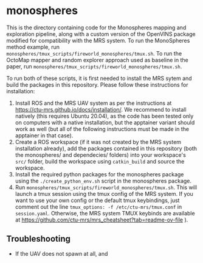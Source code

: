 # monospheres
This is the directory containing code for the Monospheres mapping and exploration pipeline, along with a custom version of the OpenVINS package modified for compatibility with the MRS system.
To run the MonoSpheres method example, run `monospheres/tmux_scripts/fireworld_monospheres/tmux.sh`.
To run the OctoMap mapper and random explorer approach used as baseline in the paper, run `monospheres/tmux_scripts/fireworld_monospheres/tmux.sh`.

To run both of these scripts, it is first needed to install the MRS sytem and build the packages in this repository. Please follow these instructions for installation:

1) Install ROS and the MRS UAV system as per the instructions at https://ctu-mrs.github.io/docs/installation/. We recommend to install natively (this requires Ubuntu 20.04), as the code has been tested only on computers with a native installation, but the apptainer variant should work as well (but all of the following instructions must be made in the apptainer in that case).
2) Create a ROS workspace (if it was not created by the MRS system installation already), add the packages contained in this repository (both the monospheres/ and dependecies/ folders) into your workspace's `src/` folder, build the workspace using `catkin_build` and source the workspace.
4) Install the required python packages for the monospheres package using the `./create_python_env.sh` script in the monospheres package.
5) Run `monospheres/tmux_scripts/fireworld_monospheres/tmux.sh`. This will launch a tmux session using the tmux config of the MRS system. If you want to use your own config or the default tmux keybindings, just comment out the line `tmux_options: -f /etc/ctu-mrs/tmux.conf` in `session.yaml`. Otherwise, the MRS system TMUX keybinds are available at https://github.com/ctu-mrs/mrs_cheatsheet?tab=readme-ov-file ).


## Troubleshooting
- If the UAV does not spawn at all, and  
